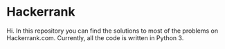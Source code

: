 # Hackerrank

Hi. In this repository you can find the solutions to most of the problems on Hackerrank.com. Currently, all the code is written in Python 3.
